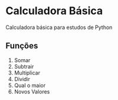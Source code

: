 # Calculadora Básica
 Calculadora básica para estudos de Python

## Funções

1. Somar
2. Subtrair
3. Multiplicar
4. Dividir
5. Qual o maior
6. Novos Valores

